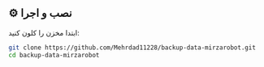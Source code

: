 ## ⚙️ نصب و اجرا

ابتدا مخزن را کلون کنید:
```bash
git clone https://github.com/Mehrdad11228/backup-data-mirzarobot.git
cd backup-data-mirzarobot
